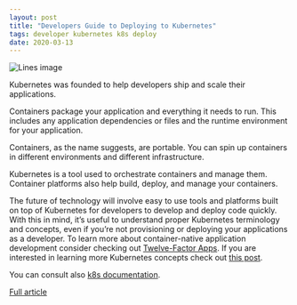 ```yaml
---
layout: post
title: "Developers Guide to Deploying to Kubernetes"
tags: developer kubernetes k8s deploy
date: 2020-03-13
---
```


![Lines image](https://cdn.thenewstack.io/media/2020/03/7dcfc0a2-optics-113366_1280-1024x768.jpg)

Kubernetes was founded to help developers ship and scale their applications.

Containers package your application and everything it needs to run. This includes any application 
dependencies or files and the runtime environment for your application.

Containers, as the name suggests, are portable. You can spin up containers in different environments 
and different infrastructure.

Kubernetes is a tool used to orchestrate containers and manage them. Container platforms also help 
build, deploy, and manage your containers. 

The future of technology will involve easy to use tools and platforms built on top of Kubernetes 
for developers to develop and deploy code quickly. With this in mind, it’s useful to understand 
proper Kubernetes terminology and concepts, even if you’re not provisioning or deploying your 
applications as a developer. To learn more about container-native application development consider 
checking out [Twelve-Factor Apps](https://12factor.net/). If you are interested in learning more 
Kubernetes concepts check out [this post](https://thenewstack.io/kubernetes-an-overview/).

You can consult also [k8s documentation](https://kubernetes.io/docs/concepts/overview/what-is-kubernetes/).

[Full article](https://thenewstack.io/primer-a-developers-guide-to-deploying-to-kubernetes/)
